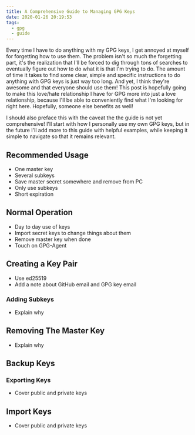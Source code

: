 ```yaml
---
title: A Comprehensive Guide to Managing GPG Keys
date: 2020-01-26 20:19:53
tags:
  - gpg
  - guide
---
```


Every time I have to do anything with my GPG keys, I get annoyed at myself for forgetting how to use them. The problem isn't so much the forgetting part, it's the realization that I'll be forced to dig through tons of searches to eventually figure out how to do what it is that I'm trying to do. The amount of time it takes to find some clear, simple and specific instructions to do anything with GPG keys is just way too long. And yet, I think they're awesome and that everyone should use them! This post is hopefully going to make this love/hate relationship I have for GPG more into just a love relationship, because I'll be able to conveniently find what I'm looking for right here. Hopefully, someone else benefits as well!

I should also preface this with the caveat the the guide is not yet comprehensive! I'll start with how I personally use my own GPG keys, but in the future I'll add more to this guide with helpful examples, while keeping it simple to navigate so that it remains relevant.

## Recommended Usage

- One master key
- Several subkeys
- Save master secret somewhere and remove from PC
- Only use subkeys
- Short expiration

## Normal Operation

- Day to day use of keys
- Import secret keys to change things about them
- Remove master key when done
- Touch on GPG-Agent

## Creating a Key Pair

- Use ed25519
- Add a note about GitHub email and GPG key email

### Adding Subkeys

- Explain why

## Removing The Master Key

- Explain why

## Backup Keys

### Exporting Keys

- Cover public and private keys

## Import Keys

- Cover public and private keys
